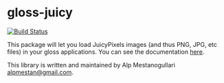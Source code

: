gloss-juicy
===

[![Build Status](https://secure.travis-ci.org/alpmestan/gloss-juicy.png?branch=master)](http://travis-ci.org/alpmestan/gloss-juicy)

This package will let you load JuicyPixels images (and thus PNG, JPG, etc files) in your gloss applications. You can see the documentation [here](http://alpmestan.com/gloss-juicy/doc/).

This library is written and maintained by Alp Mestanogullari <alpmestan@gmail.com>.